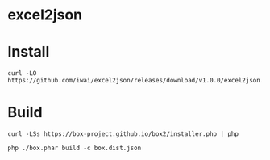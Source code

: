 # excel2json

# Install

```
curl -LO https://github.com/iwai/excel2json/releases/download/v1.0.0/excel2json.phar
```


# Build

```
curl -LSs https://box-project.github.io/box2/installer.php | php

php ./box.phar build -c box.dist.json
```
